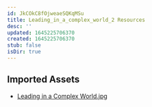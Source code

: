 ```yaml
---
id: JkCOkC8fOjweaeSQKqMSu
title: Leading_in_a_complex_world_2 Resources
desc: ''
updated: 1645225706370
created: 1645225706370
stub: false
isDir: true
---
```

## Imported Assets
- [Leading in a Complex World.jpg](/assets/leading-in-a-complex-world-rvzai8J9ZYQO.jpg)
